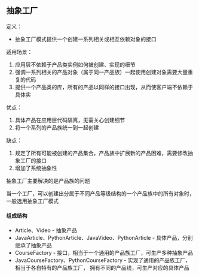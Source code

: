 ## 抽象工厂
定义：
- 抽象工厂模式提供一个创建一系列相关或相互依赖对象的接口

适用场景：
1. 应用层不依赖于产品类实例如何被创建、实现的细节
2. 强调一系列相关的产品对象（属于同一产品族）一起使用创建对象需要大量重复的代码
3. 提供一个产品类的库，所有的产品以同样的接口出现，从而使客户端不依赖于具体实

优点：
1. 具体产品在应用层代码隔离，无需关心创建细节
2. 将一个系列的产品族统一到一起创建
 
缺点：  
1. 规定了所有可能被创建的产品集合，产品族中扩展新的产品困难，需要修改抽象工厂的接口
2. 增加了系统抽象性

抽象工厂主要解决的是产品族的问题

当一个工厂，可以创建出分属于不同产品等级结构的一个产品族中的所有对象时，一般选用抽象工厂模式

#### 组成结构
- Article、Video - 抽象产品
- JavaArticle、PythonArticle、JavaVideo、PythonArticle - 具体产品，分别继承了抽象产品
- CourseFactory - 接口，相当于一个通用的产品族工厂，可生产多种抽象产品
- JavaCourseFactory、PythonCourseFactory - 实现了通用的产品族工厂，相当于各自特有的产品族工厂，
拥有不同的产品线，可生产对应的具体产品